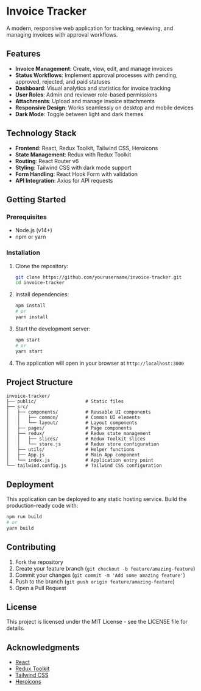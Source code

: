 # Invoice Tracker

A modern, responsive web application for tracking, reviewing, and managing invoices with approval workflows.

## Features

- **Invoice Management**: Create, view, edit, and manage invoices
- **Status Workflows**: Implement approval processes with pending, approved, rejected, and paid statuses
- **Dashboard**: Visual analytics and statistics for invoice tracking
- **User Roles**: Admin and reviewer role-based permissions
- **Attachments**: Upload and manage invoice attachments
- **Responsive Design**: Works seamlessly on desktop and mobile devices
- **Dark Mode**: Toggle between light and dark themes

## Technology Stack

- **Frontend**: React, Redux Toolkit, Tailwind CSS, Heroicons
- **State Management**: Redux with Redux Toolkit
- **Routing**: React Router v6
- **Styling**: Tailwind CSS with dark mode support
- **Form Handling**: React Hook Form with validation
- **API Integration**: Axios for API requests

## Getting Started

### Prerequisites

- Node.js (v14+)
- npm or yarn

### Installation

1. Clone the repository:
   ```bash
   git clone https://github.com/yourusername/invoice-tracker.git
   cd invoice-tracker
   ```

2. Install dependencies:
   ```bash
   npm install
   # or
   yarn install
   ```

3. Start the development server:
   ```bash
   npm start
   # or
   yarn start
   ```

4. The application will open in your browser at `http://localhost:3000`

## Project Structure

```
invoice-tracker/
├── public/                  # Static files
├── src/
│   ├── components/          # Reusable UI components
│   │   ├── common/          # Common UI elements
│   │   └── layout/          # Layout components
│   ├── pages/               # Page components
│   ├── redux/               # Redux state management
│   │   ├── slices/          # Redux Toolkit slices
│   │   └── store.js         # Redux store configuration
│   ├── utils/               # Helper functions
│   ├── App.js               # Main App component
│   └── index.js             # Application entry point
└── tailwind.config.js       # Tailwind CSS configuration
```

## Deployment

This application can be deployed to any static hosting service. Build the production-ready code with:

```bash
npm run build
# or
yarn build
```

## Contributing

1. Fork the repository
2. Create your feature branch (`git checkout -b feature/amazing-feature`)
3. Commit your changes (`git commit -m 'Add some amazing feature'`)
4. Push to the branch (`git push origin feature/amazing-feature`)
5. Open a Pull Request

## License

This project is licensed under the MIT License - see the LICENSE file for details.

## Acknowledgments

- [React](https://reactjs.org/)
- [Redux Toolkit](https://redux-toolkit.js.org/)
- [Tailwind CSS](https://tailwindcss.com/)
- [Heroicons](https://heroicons.com/)
